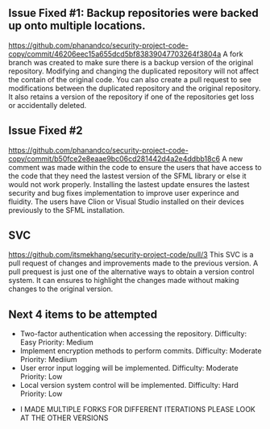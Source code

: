 ## Issue Fixed #1: Backup repositories were backed up onto multiple locations.
https://github.com/phanandco/security-project-code-copy/commit/46206eec15a655dcd5bf83839047703264f3804a
   A fork branch was created to make sure there is a backup version of the original repository. Modifying and changing the duplicated repository will not affect the contain of the original code. You can also create a pull request to see modifications between the duplicated repository and the original repository. It also retains a version of the repository if one of the repositories get loss or accidentally deleted.
## Issue Fixed #2 
https://github.com/phanandco/security-project-code-copy/commit/b50fce2e8eaae9bc06cd281442d4a2e4ddbb18c6
   A new comment was made within the code to ensure the users that have access to the code that they need the lastest version of the SFML library or else it would not work properly. Installing the lastest update ensures the lastest security and bug fixes implementation to improve user experince and fluidity. The users have Clion or Visual Studio installed on their devices previously to the SFML installation.
   
## SVC 
https://github.com/itsmekhang/security-project-code/pull/3
   This SVC is a pull request of changes and improvements made to the previous version. A pull prequest is just one of the alternative ways to obtain a version control system. It can ensures to highlight the changes made without making changes to the original version.

## Next 4 items to be attempted
- Two-factor authentication when accessing the repository. Difficulty: Easy Priority: Medium
- Implement encryption methods to perform commits. Difficulty: Moderate Priority: Mediium
- User error input logging will be implemented. Difficulty: Moderate Priority: Low
- Local version system control will be implemented. Difficulty: Hard Priority: Low

* I MADE MULTIPLE FORKS FOR DIFFERENT ITERATIONS PLEASE LOOK AT THE OTHER VERSIONS
